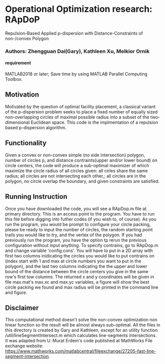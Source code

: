 # Operational Optimization research: RApDoP
Repulsion-Based Applied p-dispersion with Distance-Constraints of non-/convex Polygon
### Authors: Zhengguan Dai(Gary), Kathleen Xu, Melkior Ornik
#### requirement
MATLAB2018 or later; Save time by using MATLAB Parallel Computing Toolbox.
## Motivation
Motivated by the question of optimal facility placement, a classical variant of the p-dispersion problem seeks to place a fixed number of equally sized non-overlapping circles of maximal possible radius into a subset of the two-dimensional Euclidean space. This code is the implmentation of a repulsion based p-dispersion algorithm. 
## Functionality
Given a convex or non-convex simple (no side intersection) polygon, number of circles p, and distance contraints(upper and/or lower bound) on circle centers, the code will produce a sub-optimal maximizer of which maximize the circle radius of all circles given: all cirles share the same radius; all circles are not intersecting each other,; all circles are in the polygon, no circle overlap the boundary, and given constraints are satisfied.
## Running Instruction
Once you have downloaded the code, you will see a RApDop.m file at primary directory. This is an access point to the program. You have to run this file before digging into futher codes (if you wish to, of course). As you run the program, you would be prompt to configure your circle packing, please be ready to input the number of circles, the random starting point trails you would like to try, and the vertex of the polygon. If you had previously run the program, you have the option tp rerun the previous configuration without input anything. To specify contrains, go to RApDop.m and change variable 'config.cons'. You will have to put in a 2D array with first two columns inidicating the circles you would like to put contrains on (index start with 1 and max at circle numbers you want to put in the polygon), and the last two columns indicating the the upper and lower bound of the distance between the circle centers you give in the same row's first tow columns.
The returned x and y coordinates will be given in file max.mat's max.xc and max.yc variables, a figure will show the best circle packing we found and max radius will be printed in the command line and figure. 
## Disclaimer
This computational method doesn't solve the non-convex optimization non linear function so the result will be almost always sub-optimal.
All the files in this directory is created by Gary and Kathleen, except for an utility function /util/lineSegmentIntersect.m which calculates line-segments intersections. It was adapted from U. Murat Erdem's code published at MathWorks File exchange website: https://www.mathworks.com/matlabcentral/fileexchange/27205-fast-line-segment-intersection. 
